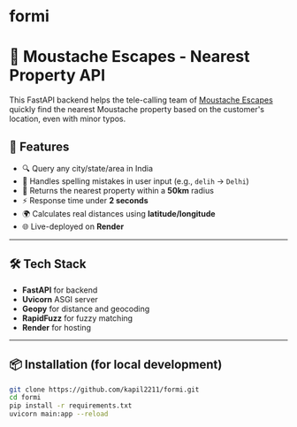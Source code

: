 # formi


# 🏨 Moustache Escapes - Nearest Property API

This FastAPI backend helps the tele-calling team of [Moustache Escapes](https://www.moustachescapes.com/) quickly find the nearest Moustache property based on the customer's location, even with minor typos.

## 🚀 Features

- 🔍 Query any city/state/area in India
- 🧠 Handles spelling mistakes in user input (e.g., `delih` → `Delhi`)
- 📍 Returns the nearest property within a **50km** radius
- ⚡ Response time under **2 seconds**
- 🌍 Calculates real distances using **latitude/longitude**
- 🌐 Live-deployed on **Render**

---

## 🛠️ Tech Stack

- **FastAPI** for backend
- **Uvicorn** ASGI server
- **Geopy** for distance and geocoding
- **RapidFuzz** for fuzzy matching
- **Render** for hosting

---

## 📦 Installation (for local development)

```bash
git clone https://github.com/kapil2211/formi.git
cd formi
pip install -r requirements.txt
uvicorn main:app --reload
